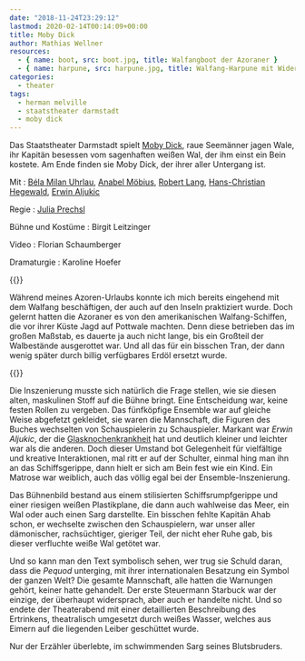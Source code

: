 ```yaml
---
date: "2018-11-24T23:29:12"
lastmod: 2020-02-14T00:14:09+00:00
title: Moby Dick
author: Mathias Wellner
resources:
  - { name: boot, src: boot.jpg, title: Walfangboot der Azoraner }
  - { name: harpune, src: harpune.jpg, title: Walfang-Harpune mit Widerhaken }
categories:
  - theater
tags:
  - herman melville
  - staatstheater darmstadt
  - moby dick
---
```

Das Staatstheater Darmstadt spielt [Moby Dick](https://www.staatstheater-darmstadt.de/veranstaltungen/moby-dick.62/#event-1085), raue Seemänner jagen Wale, ihr Kapitän besessen vom sagenhaften weißen Wal, der ihm einst ein Bein kostete. Am Ende finden sie Moby Dick, der ihrer aller Untergang ist. 
<!--more-->

Mit
:  [Béla Milan Uhrlau](https://www.staatstheater-darmstadt.de/kuenstler/bela-milan-uhrlau.254/), [Anabel Möbius](https://www.staatstheater-darmstadt.de/kuenstler/anabel-moebius.15/), [Robert Lang](https://www.staatstheater-darmstadt.de/kuenstler/robert-lang.19/), [Hans-Christian Hegewald](https://www.staatstheater-darmstadt.de/kuenstler/hans-christian-hegewald.255/), [Erwin Aljukic](https://www.staatstheater-darmstadt.de/kuenstler/erwin-aljukic.649/)

Regie
:  [Julia Prechsl](https://www.staatstheater-darmstadt.de/kuenstler/julia-prechsl.132/)

Bühne und Kostüme
:  Birgit Leitzinger

Video
:  Florian Schaumberger

Dramaturgie
:  Karoline Hoefer

{{<responsive-image name="boot">}}

Während meines Azoren-Urlaubs konnte ich mich bereits eingehend mit dem Walfang beschäftigen, der auch auf den Inseln praktiziert wurde. Doch gelernt hatten die Azoraner es von den amerikanischen Walfang-Schiffen, die vor ihrer Küste Jagd auf Pottwale machten. Denn diese betrieben das im großen Maßstab, es dauerte ja auch nicht lange, bis ein Großteil der Walbestände ausgerottet war. Und all das für ein bisschen Tran, der dann wenig später durch billig verfügbares Erdöl ersetzt wurde. 

{{<responsive-image name="harpune">}}

Die Inszenierung musste sich natürlich die Frage stellen, wie sie diesen alten, maskulinen Stoff auf die Bühne bringt. Eine Entscheidung war, keine festen Rollen zu vergeben. Das fünfköpfige Ensemble war auf gleiche Weise abgefetzt gekleidet, sie waren die Mannschaft, die Figuren des Buches wechselten von Schauspielerin zu Schauspieler. Markant war _Erwin Aljukic_, der die [Glasknochenkrankheit](https://de.wikipedia.org/wiki/Osteogenesis_imperfecta) hat und deutlich kleiner und leichter war als die anderen. Doch dieser Umstand bot Gelegenheit für vielfältige und kreative Interaktionen, mal ritt er auf der Schulter, einmal hing man ihn an das Schiffsgerippe, dann hielt er sich am Bein fest wie ein Kind. Ein Matrose war weiblich, auch das völlig egal bei der Ensemble-Inszenierung. 

Das Bühnenbild bestand aus einem stilisierten Schiffsrumpfgerippe und einer riesigen weißen Plastikplane, die dann auch wahlweise das Meer, ein Wal oder auch einen Sarg darstellte. Ein bisschen fehlte Kapitän Ahab schon, er wechselte zwischen den Schauspielern, war unser aller dämonischer, rachsüchtiger, gieriger Teil, der nicht eher Ruhe gab, bis dieser verfluchte weiße Wal getötet war. 

Und so kann man den Text symbolisch sehen, wer trug sie Schuld daran, dass die _Pequod_ unterging, mit ihrer internationalen Besatzung ein Symbol der ganzen Welt? Die gesamte Mannschaft, alle hatten die Warnungen gehört, keiner hatte gehandelt. Der erste Steuermann Starbuck war der einzige, der überhaupt widersprach, aber auch er handelte nicht. Und so endete der Theaterabend mit einer detaillierten Beschreibung des Ertrinkens, theatralisch umgesetzt durch weißes Wasser, welches aus Eimern auf die liegenden Leiber geschüttet wurde. 

Nur der Erzähler überlebte, im schwimmenden Sarg seines Blutsbruders. 